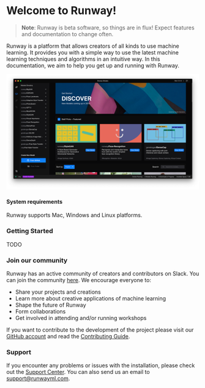 # Welcome to Runway!
> __Note__: Runway is beta software, so things are in flux! Expect features and documentation to change often.

Runway is a platform that allows creators of all kinds to use machine learning. It provides you with a simple way to use the latest machine learning techniques and algorithms in an intuitive way. In this documentation, we aim to help you get up and running with Runway.

![Runway Screenshot](assets/images/views/home-screen.png)

#### System requirements

Runway supports Mac, Windows and Linux platforms.

### Getting Started

TODO

### Join our community

Runway has an active community of creators and contributors on Slack. You can join the community [here](https://join.slack.com/t/runwayml/shared_invite/enQtNTE2MDg0ODY2MTAzLTc4ZGVkMzE2MjljYzM3ZDRlNjkyMjk4NDZjOWU1ZTRjOTA3N2Y1ZjFiNTJkZTAyMWE0MGZiZjdlMTA1NTdiMzc). We encourage everyone to:

* Share your projects and creations
* Learn more about creative applications of machine learning
* Shape the future of Runway
* Form collaborations
* Get involved in attending and/or running workshops

If you want to contribute to the development of the project please visit our [GitHub account](https://github.com/runwayml) and read the [Contributing Guide](/#/how-to/contributing).

### Support

If you encounter any problems or issues with the installation, please check out the [Support Center](https://support.runwayml.com/). You can also send us an email to support@runwayml.com.